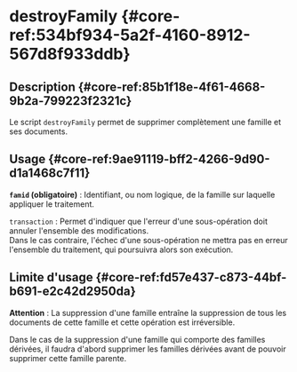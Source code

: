 # destroyFamily {#core-ref:534bf934-5a2f-4160-8912-567d8f933ddb}

## Description {#core-ref:85b1f18e-4f61-4668-9b2a-799223f2321c}

Le script `destroyFamily` permet de supprimer complètement une famille et ses
documents.

## Usage {#core-ref:9ae91119-bff2-4266-9d90-d1a1468c7f11}

**`famid` (obligatoire)**
:   Identifiant, ou nom logique, de la famille sur laquelle appliquer le
    traitement.

`transaction` 
:   Permet d'indiquer que l'erreur d'une sous-opération doit annuler
    l'ensemble des modifications.  
    Dans le cas contraire, l'échec d'une sous-opération ne mettra pas en erreur
    l'ensemble du traitement, qui poursuivra alors son exécution.

## Limite d'usage {#core-ref:fd57e437-c873-44bf-b691-e2c42d2950da}

**Attention** : La suppression d'une famille entraîne la suppression de tous les
documents de cette famille et cette opération est irréversible.

Dans le cas de la suppression d'une famille qui comporte des familles dérivées,
il faudra d'abord supprimer les familles dérivées avant de pouvoir supprimer
cette famille parente.
